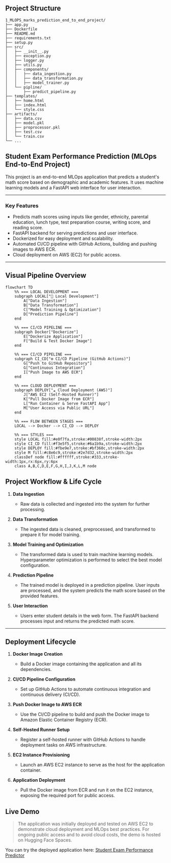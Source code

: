

## Project Structure

```
1_MLOPS_marks_prediction_end_to_end_project/
├── app.py
├── Dockerfile
├── README.md
├── requirements.txt
├── setup.py
├── src/
│   ├── __init__.py
│   ├── exception.py
│   ├── logger.py
│   ├── utils.py
│   ├── components/
│   │   ├── data_ingestion.py
│   │   ├── data_transformation.py
│   │   ├── model_trainer.py
│   └── pipline/
│       ├── predict_pipeline.py
├── templates/
│   ├── home.html
│   ├── index.html
│   └── style.css
├── artifacts/
│   ├── data.csv
│   ├── model.pkl
│   ├── proprocessor.pkl
│   ├── test.csv
│   └── train.csv
└── ...
```


## Student Exam Performance Prediction (MLOps End-to-End Project)

This project is an end-to-end MLOps application that predicts a student's math score based on demographic and academic features. It uses machine learning models and a FastAPI web interface for user interaction.

---

### Key Features
- Predicts math scores using inputs like gender, ethnicity, parental education, lunch type, test preparation course, writing score, and reading score.
- FastAPI backend for serving predictions and user interface.
- Dockerized for easy deployment and scalability.
- Automated CI/CD pipeline with GitHub Actions, building and pushing images to AWS ECR.
- Cloud deployment on AWS (EC2) for public access.

---
## Visual Pipeline Overview

```mermaid
flowchart TD
	%% === LOCAL DEVELOPMENT ===
	subgraph LOCAL["🧩 Local Development"]
		A["Data Ingestion"]
		B["Data Transformation"]
		C["Model Training & Optimization"]
		D["Prediction Pipeline"]
	end

	%% === CI/CD PIPELINE ===
	subgraph Docker["Dockerize"]
		E["Dockerize Application"]
        F["Build & Test Docker Image"]
	end

	%% === CI/CD PIPELINE ===
	subgraph CI_CD["⚙️ CI/CD Pipeline (GitHub Actions)"]
		G["Push to GitHub Repository"]
		G["Continuous Integration"]
		I["Push Image to AWS ECR"]
	end

	%% === CLOUD DEPLOYMENT ===
	subgraph DEPLOY["☁️ Cloud Deployment (AWS)"]
		J["AWS EC2 (Self-Hosted Runner)"]
		K["Pull Docker Image from ECR"]
		L["Run Container & Serve FastAPI App"]
		M["User Access via Public URL"]
	end

	%% === FLOW BETWEEN STAGES ===
	LOCAL --> Docker --> CI_CD --> DEPLOY

	%% === STYLES ===
	style LOCAL fill:#e0f7fa,stroke:#00838f,stroke-width:2px
	style CI_CD fill:#f3e5f5,stroke:#6a1b9a,stroke-width:2px
	style DEPLOY fill:#fbe9e7,stroke:#bf360c,stroke-width:2px
	style M fill:#c8e6c9,stroke:#2e7d32,stroke-width:2px
	classDef node fill:#ffffff,stroke:#333,stroke-width:1px,rx:6px,ry:6px
	class A,B,C,D,E,F,G,H,I,J,K,L,M node
```

## Project Workflow & Life Cycle

1. **Data Ingestion**
	- Raw data is collected and ingested into the system for further processing.

2. **Data Transformation**
	- The ingested data is cleaned, preprocessed, and transformed to prepare it for model training.

3. **Model Training and Optimization**
	- The transformed data is used to train machine learning models. Hyperparameter optimization is performed to select the best model configuration.

4. **Prediction Pipeline**
	- The trained model is deployed in a prediction pipeline. User inputs are processed, and the system predicts the math score based on the provided features.

5. **User Interaction**
	- Users enter student details in the web form. The FastAPI backend processes input and returns the predicted math score.

---

## Deployment Lifecycle

1. **Docker Image Creation**
	- Build a Docker image containing the application and all its dependencies.

2. **CI/CD Pipeline Configuration**
	- Set up GitHub Actions to automate continuous integration and continuous delivery (CI/CD).

3. **Push Docker Image to AWS ECR**
	- Use the CI/CD pipeline to build and push the Docker image to Amazon Elastic Container Registry (ECR).

4. **Self-Hosted Runner Setup**
	- Register a self-hosted runner with GitHub Actions to handle deployment tasks on AWS infrastructure.

5. **EC2 Instance Provisioning**
	- Launch an AWS EC2 instance to serve as the host for the application container.

6. **Application Deployment**
	- Pull the Docker image from ECR and run it on the EC2 instance, exposing the required port for public access.


## Live Demo

> The application was initially deployed and tested on AWS EC2 to demonstrate cloud deployment and MLOps best practices. For ongoing public access and to avoid cloud costs, the demo is hosted on Hugging Face Spaces.

You can try the deployed application here: [Student Exam Performance Predictor](https://huggingface.co/spaces/ataa599/studentperformance)

